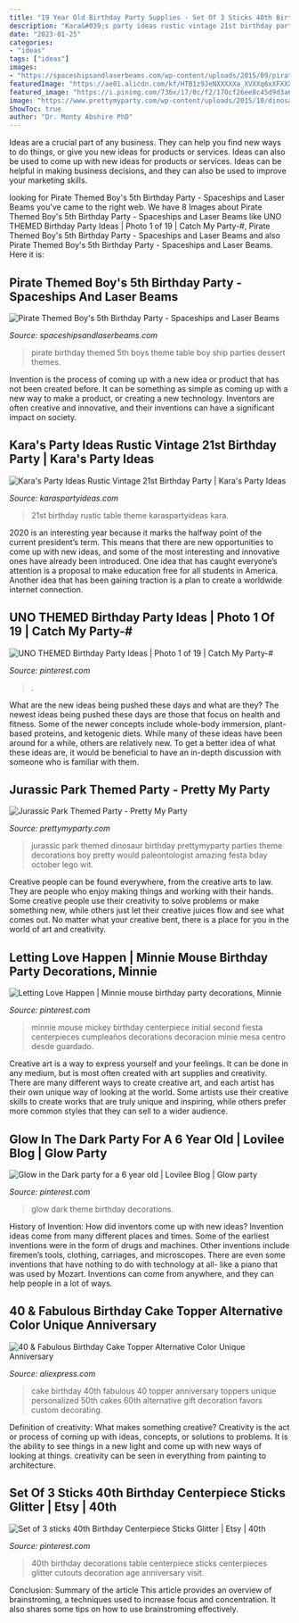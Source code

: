 ```yaml
---
title: "19 Year Old Birthday Party Supplies - Set Of 3 Sticks 40th Birthday Centerpiece Sticks Glitter"
description: "Kara&#039;s party ideas rustic vintage 21st birthday party"
date: "2023-01-25"
categories:
- "ideas"
tags: ["ideas"]
images:
- "https://spaceshipsandlaserbeams.com/wp-content/uploads/2015/09/pirate-themed-party-dessert-table-300.jpg"
featuredImage: "https://ae01.alicdn.com/kf/HTB1z9JeNXXXXXa_XVXXq6xXFXXXy/40-Fabulous-Birthday-Cake-Topper-Alternative-Color-Unique-Anniversary-Cake-Topper-Vintage-Gift-Favors-for-40th.jpg"
featured_image: "https://i.pinimg.com/736x/17/0c/f2/170cf26ee8c45d9d3a6dd5b8cc0ef3da.jpg"
image: "https://www.prettymyparty.com/wp-content/uploads/2015/10/dinosaur-themed-birthday-party-ideas.jpg"
ShowToc: true
author: "Dr. Monty Abshire PhD"
---
```



Ideas are a crucial part of any business. They can help you find new ways to do things, or give you new ideas for products or services. Ideas can also be used to come up with new ideas for products or services. Ideas can be helpful in making business decisions, and they can also be used to improve your marketing skills.

	

		
looking for Pirate Themed Boy&#039;s 5th Birthday Party - Spaceships and Laser Beams you've came to the right web. We have 8 Images about Pirate Themed Boy&#039;s 5th Birthday Party - Spaceships and Laser Beams like UNO THEMED Birthday Party Ideas | Photo 1 of 19 | Catch My Party-#, Pirate Themed Boy&#039;s 5th Birthday Party - Spaceships and Laser Beams and also Pirate Themed Boy&#039;s 5th Birthday Party - Spaceships and Laser Beams. Here it is:
		
    
## Pirate Themed Boy&#039;s 5th Birthday Party - Spaceships And Laser Beams

<img loading=lazy src="https://spaceshipsandlaserbeams.com/wp-content/uploads/2015/09/pirate-themed-party-dessert-table-300.jpg" onerror="this.onerror=null;this.src='https://tse1.mm.bing.net/th?id=OIP.-GhsLkCkstzGDMJFsMS53wHaLH&amp;pid=15.1';" alt="Pirate Themed Boy&#039;s 5th Birthday Party - Spaceships and Laser Beams">

_Source: spaceshipsandlaserbeams.com_

>pirate birthday themed 5th boys theme table boy ship parties dessert themes. 

	

Invention is the process of coming up with a new idea or product that has not been created before. It can be something as simple as coming up with a new way to make a product, or creating a new technology. Inventors are often creative and innovative, and their inventions can have a significant impact on society.

    
## Kara&#039;s Party Ideas Rustic Vintage 21st Birthday Party | Kara&#039;s Party Ideas

<img loading=lazy src="http://karaspartyideas.com/wp-content/uploads/2016/09/Rustic-Vintage-21st-Birthday-Party-via-Karas-Party-Ideas-KarasPartyIdeas.com20.jpg" onerror="this.onerror=null;this.src='https://tse2.mm.bing.net/th?id=OIP.Ez2yHOUuoTEZ8E3pEuUJkQHaLH&amp;pid=15.1';" alt="Kara&#039;s Party Ideas Rustic Vintage 21st Birthday Party | Kara&#039;s Party Ideas">

_Source: karaspartyideas.com_

>21st birthday rustic table theme karaspartyideas kara. 

	

2020 is an interesting year because it marks the halfway point of the current president’s term. This means that there are new opportunities to come up with new ideas, and some of the most interesting and innovative ones have already been introduced. One idea that has caught everyone’s attention is a proposal to make education free for all students in America. Another idea that has been gaining traction is a plan to create a worldwide internet connection.

    
## UNO THEMED Birthday Party Ideas | Photo 1 Of 19 | Catch My Party-#

<img loading=lazy src="https://i.pinimg.com/736x/17/0c/f2/170cf26ee8c45d9d3a6dd5b8cc0ef3da.jpg" onerror="this.onerror=null;this.src='https://tse1.mm.bing.net/th?id=OIP.bfUghtmTGZ7Eb_MknNGlXAHaJ3&amp;pid=15.1';" alt="UNO THEMED Birthday Party Ideas | Photo 1 of 19 | Catch My Party-#">

_Source: pinterest.com_

>. 

	

What are the new ideas being pushed these days and what are they?
The newest ideas being pushed these days are those that focus on health and fitness. Some of the newer concepts include whole-body immersion, plant-based proteins, and ketogenic diets. While many of these ideas have been around for a while, others are relatively new. To get a better idea of what these ideas are, it would be beneficial to have an in-depth discussion with someone who is familiar with them.

    
## Jurassic Park Themed Party - Pretty My Party

<img loading=lazy src="https://www.prettymyparty.com/wp-content/uploads/2015/10/dinosaur-themed-birthday-party-ideas.jpg" onerror="this.onerror=null;this.src='https://tse1.mm.bing.net/th?id=OIP.voDC3Y37h-VaKXcdgn0DJwHaKl&amp;pid=15.1';" alt="Jurassic Park Themed Party - Pretty My Party">

_Source: prettymyparty.com_

>jurassic park themed dinosaur birthday prettymyparty parties theme decorations boy pretty would paleontologist amazing festa bday october lego wit. 

	

Creative people can be found everywhere, from the creative arts to law. They are people who enjoy making things and working with their hands. Some creative people use their creativity to solve problems or make something new, while others just let their creative juices flow and see what comes out. No matter what your creative bent, there is a place for you in the world of art and creativity.

    
## Letting Love Happen | Minnie Mouse Birthday Party Decorations, Minnie

<img loading=lazy src="https://i.pinimg.com/736x/d0/de/b7/d0deb73b1c15d9fc4ac2cc05c4244593.jpg" onerror="this.onerror=null;this.src='https://tse1.mm.bing.net/th?id=OIP.7xDhaCUJzVyNan5S70TT-gHaNK&amp;pid=15.1';" alt="Letting Love Happen | Minnie mouse birthday party decorations, Minnie">

_Source: pinterest.com_

>minnie mouse mickey birthday centerpiece initial second fiesta centerpieces cumpleaños decorations decoracion minie mesa centro desde guardado. 

	

Creative art is a way to express yourself and your feelings. It can be done in any medium, but is most often created with art supplies and creativity. There are many different ways to create creative art, and each artist has their own unique way of looking at the world. Some artists use their creative skills to create works that are truly unique and inspiring, while others prefer more common styles that they can sell to a wider audience.

    
## Glow In The Dark Party For A 6 Year Old | Lovilee Blog | Glow Party

<img loading=lazy src="https://i.pinimg.com/736x/c9/ba/cd/c9bacd160ee11df563ff833c7d6f6b75.jpg" onerror="this.onerror=null;this.src='https://tse1.mm.bing.net/th?id=OIP.Wt7oGY7w2gDOFOxmkNl3fQHaLR&amp;pid=15.1';" alt="Glow in the Dark party for a 6 year old | Lovilee Blog | Glow party">

_Source: pinterest.com_

>glow dark theme birthday decorations. 

	

History of Invention: How did inventors come up with new ideas?
Invention ideas come from many different places and times. Some of the earliest inventions were in the form of drugs and machines. Other inventions include firemen’s tools, clothing, carriages, and microscopes. There are even some inventions that have nothing to do with technology at all- like a piano that was used by Mozart. Inventions can come from anywhere, and they can help people in a lot of ways.

    
## 40 &amp; Fabulous Birthday Cake Topper Alternative Color Unique Anniversary

<img loading=lazy src="https://ae01.alicdn.com/kf/HTB1z9JeNXXXXXa_XVXXq6xXFXXXy/40-Fabulous-Birthday-Cake-Topper-Alternative-Color-Unique-Anniversary-Cake-Topper-Vintage-Gift-Favors-for-40th.jpg" onerror="this.onerror=null;this.src='https://tse2.mm.bing.net/th?id=OIP.4_FTc9QzZfPSJi-xDQho6AHaJ8&amp;pid=15.1';" alt="40 &amp; Fabulous Birthday Cake Topper Alternative Color Unique Anniversary">

_Source: aliexpress.com_

>cake birthday 40th fabulous 40 topper anniversary toppers unique personalized 50th cakes 60th alternative gift decoration favors custom decorating. 

	

Definition of creativity: What makes something creative?
Creativity is the act or process of coming up with ideas, concepts, or solutions to problems. It is the ability to see things in a new light and come up with new ways of looking at things. creativity can be seen in everything from painting to architecture.

    
## Set Of 3 Sticks 40th Birthday Centerpiece Sticks Glitter | Etsy | 40th

<img loading=lazy src="https://i.pinimg.com/736x/15/31/27/153127dbfda1ffb9af89496a756437ab.jpg" onerror="this.onerror=null;this.src='https://tse4.mm.bing.net/th?id=OIP.du0Lq0rEcUQn_19XjSId7wHaJ3&amp;pid=15.1';" alt="Set of 3 sticks 40th Birthday Centerpiece Sticks Glitter | Etsy | 40th">

_Source: pinterest.com_

>40th birthday decorations table centerpiece sticks centerpieces glitter cutouts decoration age anniversary visit. 

	

Conclusion: Summary of the article
This article provides an overview of brainstroming, a techniques used to increase focus and concentration. It also shares some tips on how to use brainstroming effectively.


